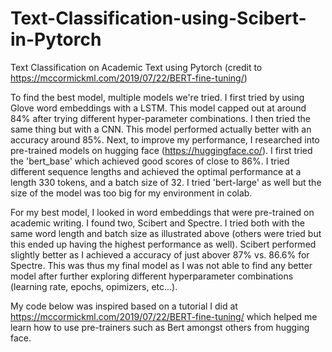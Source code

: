 # Text-Classification-using-Scibert-in-Pytorch
Text Classification on Academic Text using Pytorch (credit to https://mccormickml.com/2019/07/22/BERT-fine-tuning/)

To find the best model, multiple models we're tried. I first tried by using Glove word embeddings with a LSTM. This model capped out at around 84% after trying different hyper-parameter combinations. I then tried the same thing but with a CNN. This model performed actually better with an accuracy around 85%. Next, to improve my performance, I researched into pre-trained models on hugging face (https://huggingface.co/). I first tried the 'bert_base' which achieved good scores of close to 86%. I tried different sequence lengths and achieved the optimal performance at a length 330 tokens, and a batch size of 32. I tried 'bert-large' as well but the size of the model was too big for my environment in colab. 

For my best model, I looked in word embeddings that were pre-trained on academic writing. I found two, Scibert and Spectre. I tried both with the same word length and batch size as illustrated above (others were tried but this ended up having the highest performance as well). Scibert performed slightly better as I achieved a accuracy of just abover 87% vs. 86.6% for Spectre. This was thus my final model as I was not able to find any better model after further exploring different hyperparameter combinations (learning rate, epochs, opimizers, etc...).

My code below was inspired based on a tutorial I did at https://mccormickml.com/2019/07/22/BERT-fine-tuning/ which helped me learn how to use pre-trainers such as Bert amongst others from hugging face. 
